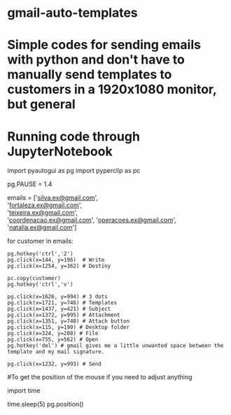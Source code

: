 # gmail-auto-templates
# Simple codes for sending emails with python and don't have to manually send templates to customers in a 1920x1080 monitor, but general 
# Running code through JupyterNotebook 


import pyautogui as pg
import pyperclip as pc

pg.PAUSE = 1.4 

emails = ['silva.ex@gmail.com', 	
'fortaleza.ex@gmail.com',	
'teixeira.ex@gmail.com',	
'coordenacao.ex@gmail.com',	
'operacoes.ex@gmail.com',	
'natalia.ex@gmail.com']


for customer in emails: 

    pg.hotkey('ctrl','2')
    pg.click(x=144, y=196)  # Write
    pg.click(x=1254, y=362) # Destiny 

    pc.copy(customer)
    pg.hotkey('ctrl','v')

    pg.click(x=1626, y=994) # 3 dots
    pg.click(x=1721, y=746) # Templates
    pg.click(x=1437, y=421) # Subject
    pg.click(x=1372, y=995) # Attachment
    pg.click(x=1351, y=740) # Attach button
    pg.click(x=115, y=190) # Desktop folder
    pg.click(x=324, y=208) # File
    pg.click(x=755, y=562) # Open
    pg.hotkey('del') # gmail gives me a little unwanted space between the template and my mail signature. 

    pg.click(x=1232, y=993) # Send 
    
#To get the position of the mouse if you need to adjust anything

import time

time.sleep(5)
pg.position()
